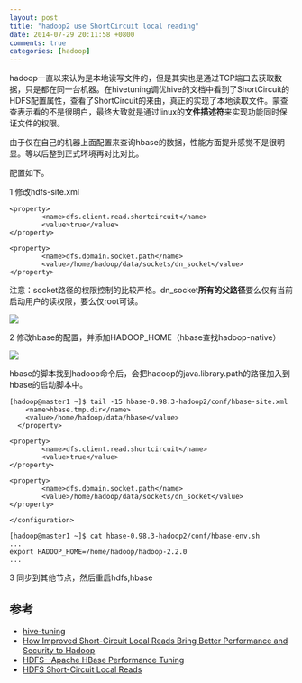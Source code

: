 ```yaml
---
layout: post
title: "hadoop2 use ShortCircuit local reading"
date: 2014-07-29 20:11:58 +0800
comments: true
categories: [hadoop]
---
```


hadoop一直以来认为是本地读写文件的，但是其实也是通过TCP端口去获取数据，只是都在同一台机器。在hivetuning调优hive的文档中看到了ShortCircuit的HDFS配置属性，查看了ShortCircuit的来由，真正的实现了本地读取文件。蒙查查表示看的不是很明白，最终大致就是通过linux的**文件描述符**来实现功能同时保证文件的权限。

由于仅在自己的机器上面配置来查询hbase的数据，性能方面提升感觉不是很明显。等以后整到正式环境再对比对比。

配置如下。

1 修改hdfs-site.xml

```
<property>
        <name>dfs.client.read.shortcircuit</name>
        <value>true</value>
</property>

<property>
        <name>dfs.domain.socket.path</name>
        <value>/home/hadoop/data/sockets/dn_socket</value>
</property>
```

注意：socket路径的权限控制的比较严格。dn_socket**所有的父路径**要么仅有当前启动用户的读权限，要么仅root可读。

![](http://file.bmob.cn/M00/05/52/wKhkA1PXfbKANLOrAADWJQ5taVs391.png)

2 修改hbase的配置，并添加HADOOP_HOME（hbase查找hadoop-native）

![](http://file.bmob.cn/M00/05/52/wKhkA1PXhRKAZDs6AAChrEauBoU738.png)

hbase的脚本找到hadoop命令后，会把hadoop的java.library.path的路径加入到hbase的启动脚本中。

```
[hadoop@master1 ~]$ tail -15 hbase-0.98.3-hadoop2/conf/hbase-site.xml 
    <name>hbase.tmp.dir</name>
    <value>/home/hadoop/data/hbase</value>
  </property>

<property>
        <name>dfs.client.read.shortcircuit</name>
        <value>true</value>
</property>

<property>
        <name>dfs.domain.socket.path</name>
        <value>/home/hadoop/data/sockets/dn_socket</value>
</property>

</configuration>

[hadoop@master1 ~]$ cat hbase-0.98.3-hadoop2/conf/hbase-env.sh
...
export HADOOP_HOME=/home/hadoop/hadoop-2.2.0
...

```

3 同步到其他节点，然后重启hdfs,hbase

## 参考

* [hive-tuning](http://vdisk.weibo.com/s/z_44nz36hNM3Z)
* [How Improved Short-Circuit Local Reads Bring Better Performance and Security to Hadoop](http://blog.cloudera.com/blog/2013/08/how-improved-short-circuit-local-reads-bring-better-performance-and-security-to-hadoop/)
* [HDFS--Apache HBase Performance Tuning](http://hbase.apache.org/book/perf.hdfs.html)
* [HDFS Short-Circuit Local Reads](http://archive.cloudera.com/cdh4/cdh/4/hadoop/hadoop-project-dist/hadoop-hdfs/ShortCircuitLocalReads.html)
